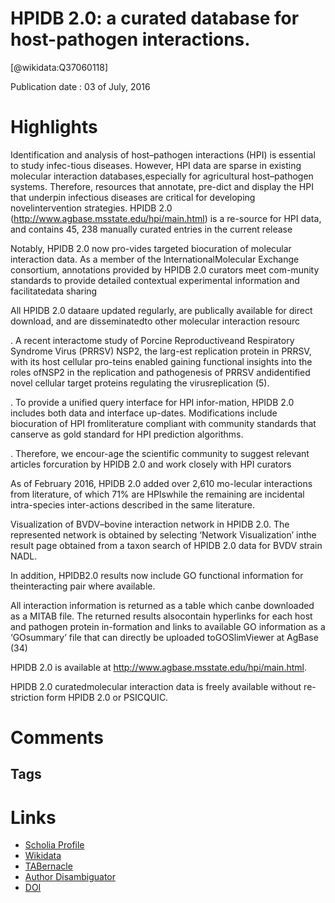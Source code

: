 
HPIDB 2.0: a curated database for host-pathogen interactions.
=============================================================
  
  [@wikidata:Q37060118]  
  
Publication date : 03 of July, 2016  

# Highlights

Identification and analysis of host–pathogen interactions (HPI) is essential to study infec-tious diseases. However, HPI data are sparse in existing molecular interaction databases,especially for agricultural host–pathogen systems. Therefore, resources that annotate, pre-dict and display the HPI that underpin infectious diseases are critical for developing novelintervention strategies. HPIDB 2.0 (http://www.agbase.msstate.edu/hpi/main.html) is a re-source for HPI data, and contains 45, 238 manually curated entries in the current release

Notably, HPIDB 2.0 now pro-vides targeted biocuration of molecular interaction data. As a member of the InternationalMolecular Exchange consortium, annotations provided by HPIDB 2.0 curators meet com-munity standards to provide detailed contextual experimental information and facilitatedata sharing


All HPIDB 2.0 dataare updated regularly, are publically available for direct download, and are disseminatedto other molecular interaction resourc

. A recent interactome study of Porcine Reproductiveand Respiratory Syndrome Virus (PRRSV) NSP2, the larg-est replication protein in PRRSV, with its host cellular pro-teins enabled gaining functional insights into the roles ofNSP2 in the replication and pathogenesis of PRRSV andidentified novel cellular target proteins regulating the virusreplication (5).

. To provide a unified query interface for HPI infor-mation, HPIDB 2.0 includes both data and interface up-dates.  Modifications  include  biocuration  of  HPI  fromliterature  compliant  with  community  standards  that  canserve as gold standard for HPI prediction algorithms. 

. Therefore, we encour-age the scientific community to suggest relevant articles forcuration by HPIDB 2.0 and work closely with HPI curators

As of February 2016, HPIDB 2.0 added over 2,610 mo-lecular interactions from literature, of which 71% are HPIswhile  the  remaining  are  incidental  intra-species  inter-actions described in the same literature.

Visualization of BVDV–bovine interaction network in HPIDB 2.0. The represented network is obtained by selecting ‘Network Visualization’ inthe result page obtained from a taxon search of HPIDB 2.0 data for BVDV strain NADL.

In addition, HPIDB2.0 results now include GO functional information for theinteracting pair where available.

All interaction information is returned as a table which canbe downloaded as a MITAB file. The returned results alsocontain hyperlinks for each host and pathogen protein in-formation and links to available GO information as a ‘GOsummary’    file    that    can    directly    be    uploaded    toGOSlimViewer at AgBase (34) 

HPIDB 2.0 is available at http://www.agbase.msstate.edu/hpi/main.html.


HPIDB 2.0 curatedmolecular  interaction  data  is  freely  available  without  re-striction form HPIDB 2.0 or PSICQUIC.
# Comments

## Tags

# Links
  
 * [Scholia Profile](https://scholia.toolforge.org/work/Q37060118)  
 * [Wikidata](https://www.wikidata.org/wiki/Q37060118)  
 * [TABernacle](https://tabernacle.toolforge.org/?#/tab/manual/Q37060118/P921%3BP4510)  
 * [Author Disambiguator](https://author-disambiguator.toolforge.org/work_item_oauth.php?id=Q37060118&batch_id=&match=1&author_list_id=&doit=Get+author+links+for+work)  
 * [DOI](https://doi.org/10.1093/DATABASE/BAW103)  
